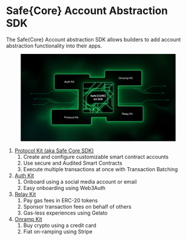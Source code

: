 # Safe{Core} Account Abstraction SDK

The Safe{Core} Account abstraction SDK allows builders to add account abstraction functionality into their apps.

<figure><img src="../../../.gitbook/assets/MAIN_CHIP_V3_00240.png" alt=""><figcaption></figcaption></figure>

1. [Protocol Kit (aka Safe Core SDK)](protocol-kit/)
   1. Create and configure customizable smart contract accounts
   2. Use secure and Audited Smart Contracts
   3. Execute multiple transactions at once with Transaction Batching
2. [Auth Kit](auth-kit.md)
   1. Onboard using a social media account or email
   2. Easy onboarding using Web3Auth
3. [Relay Kit](relay-kit.md)
   1. Pay gas fees in ERC-20 tokens
   2. Sponsor transaction fees on behalf of others
   3. Gas-less experiences using Gelato
4. [Onramp Kit](onramp-kit.md)
   1. Buy crypto using a credit card
   2. Fiat on-ramping using Stripe

